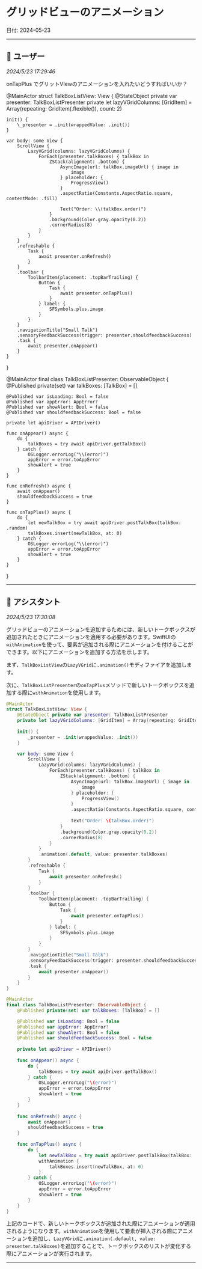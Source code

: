 # グリッドビューのアニメーション

日付: 2024-05-23

---

## 👤 ユーザー
*2024/5/23 17:29:46*

onTapPlus でグリットVIewのアニメーションを入れたいどうすればいいか？

@MainActor
struct TalkBoxListView: View {
    @StateObject private var presenter: TalkBoxListPresenter
    private let lazyVGridColumns: \[GridItem\] = Array(repeating: GridItem(.flexible()), count: 2)
    
    init() {
        \_presenter = .init(wrappedValue: .init())
    }

    var body: some View {
        ScrollView {
            LazyVGrid(columns: lazyVGridColumns) {
                ForEach(presenter.talkBoxes) { talkBox in
                    ZStack(alignment: .bottom) {
                        AsyncImage(url: talkBox.imageUrl) { image in
                            image
                        } placeholder: {
                            ProgressView()
                        }
                        .aspectRatio(Constants.AspectRatio.square, contentMode: .fill)
                        
                        Text("Order: \\(talkBox.order)")
                    }
                    .background(Color.gray.opacity(0.2))
                    .cornerRadius(8)
                }
            }
        }
        .refreshable {
            Task {
                await presenter.onRefresh()
            }
        }
        .toolbar {
            ToolbarItem(placement: .topBarTrailing) {
                Button {
                    Task {
                        await presenter.onTapPlus()
                    }
                } label: {
                    SFSymbols.plus.image
                }
            }
        }
        .navigationTitle("Small Talk")
        .sensoryFeedbackSuccess(trigger: presenter.shouldfeedbackSuccess)
        .task {
            await presenter.onAppear()
        }
    }
}

@MainActor
final class TalkBoxListPresenter: ObservableObject {
    @Published private(set) var talkBoxes: \[TalkBox\] = \[\]

    @Published var isLoading: Bool = false
    @Published var appError: AppError?
    @Published var showAlert: Bool = false
    @Published var shouldfeedbackSuccess: Bool = false
    
    private let apiDriver = APIDriver()
    
    func onAppear() async {
        do {
            talkBoxes = try await apiDriver.getTalkBox()
        } catch {
            OSLogger.errorLog("\\(error)")
            appError = error.toAppError
            showAlert = true
        }
    }
    
    func onRefresh() async {
        await onAppear()
        shouldfeedbackSuccess = true
    }
    
    func onTapPlus() async {
        do {
            let newTalkBox = try await apiDriver.postTalkBox(talkBox: .random)
            talkBoxes.insert(newTalkBox, at: 0)
        } catch {
            OSLogger.errorLog("\\(error)")
            appError = error.toAppError
            showAlert = true
        }
    }
}

---

## 🤖 アシスタント
*2024/5/23 17:30:08*

グリッドビューのアニメーションを追加するためには、新しいトークボックスが追加されたときにアニメーションを適用する必要があります。SwiftUIの`withAnimation`を使って、要素が追加される際にアニメーションを付けることができます。以下にアニメーションを追加する方法を示します。

まず、`TalkBoxListView`の`LazyVGrid`に`.animation()`モディファイアを追加します。

次に、`TalkBoxListPresenter`の`onTapPlus`メソッドで新しいトークボックスを追加する際に`withAnimation`を使用します。

```swift
@MainActor
struct TalkBoxListView: View {
    @StateObject private var presenter: TalkBoxListPresenter
    private let lazyVGridColumns: [GridItem] = Array(repeating: GridItem(.flexible()), count: 2)
    
    init() {
        _presenter = .init(wrappedValue: .init())
    }

    var body: some View {
        ScrollView {
            LazyVGrid(columns: lazyVGridColumns) {
                ForEach(presenter.talkBoxes) { talkBox in
                    ZStack(alignment: .bottom) {
                        AsyncImage(url: talkBox.imageUrl) { image in
                            image
                        } placeholder: {
                            ProgressView()
                        }
                        .aspectRatio(Constants.AspectRatio.square, contentMode: .fill)
                        
                        Text("Order: \(talkBox.order)")
                    }
                    .background(Color.gray.opacity(0.2))
                    .cornerRadius(8)
                }
            }
            .animation(.default, value: presenter.talkBoxes)
        }
        .refreshable {
            Task {
                await presenter.onRefresh()
            }
        }
        .toolbar {
            ToolbarItem(placement: .topBarTrailing) {
                Button {
                    Task {
                        await presenter.onTapPlus()
                    }
                } label: {
                    SFSymbols.plus.image
                }
            }
        }
        .navigationTitle("Small Talk")
        .sensoryFeedbackSuccess(trigger: presenter.shouldfeedbackSuccess)
        .task {
            await presenter.onAppear()
        }
    }
}

@MainActor
final class TalkBoxListPresenter: ObservableObject {
    @Published private(set) var talkBoxes: [TalkBox] = []

    @Published var isLoading: Bool = false
    @Published var appError: AppError?
    @Published var showAlert: Bool = false
    @Published var shouldfeedbackSuccess: Bool = false
    
    private let apiDriver = APIDriver()
    
    func onAppear() async {
        do {
            talkBoxes = try await apiDriver.getTalkBox()
        } catch {
            OSLogger.errorLog("\(error)")
            appError = error.toAppError
            showAlert = true
        }
    }
    
    func onRefresh() async {
        await onAppear()
        shouldfeedbackSuccess = true
    }
    
    func onTapPlus() async {
        do {
            let newTalkBox = try await apiDriver.postTalkBox(talkBox: .random)
            withAnimation {
                talkBoxes.insert(newTalkBox, at: 0)
            }
        } catch {
            OSLogger.errorLog("\(error)")
            appError = error.toAppError
            showAlert = true
        }
    }
}
```

上記のコードで、新しいトークボックスが追加された際にアニメーションが適用されるようになります。`withAnimation`を使用して要素が挿入される際にアニメーションを追加し、`LazyVGrid`に`.animation(.default, value: presenter.talkBoxes)`を追加することで、トークボックスのリストが変化する際にアニメーションが実行されます。

---

